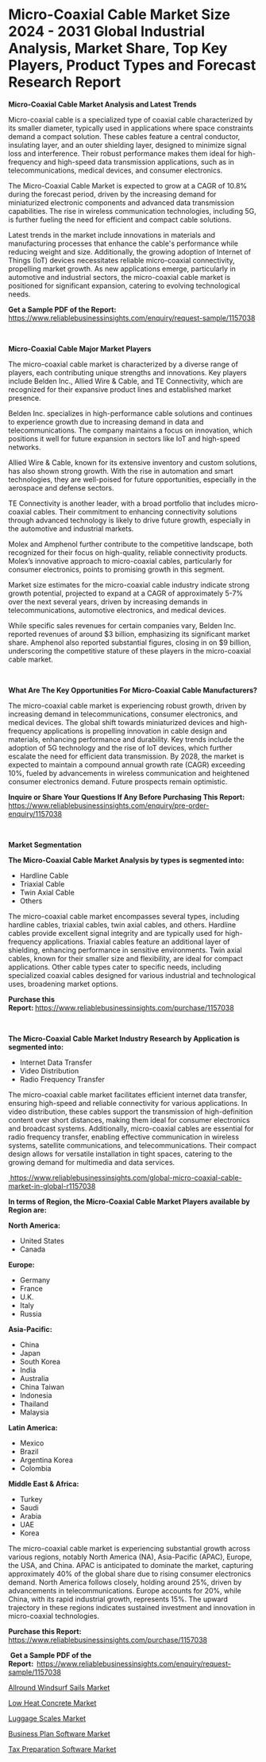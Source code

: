 <p><h1>Micro-Coaxial Cable Market Size 2024 - 2031 Global Industrial Analysis, Market Share, Top Key Players, Product Types and Forecast Research Report</h1></p><p><strong>Micro-Coaxial Cable Market Analysis and Latest Trends</strong></p>
<p><p>Micro-coaxial cable is a specialized type of coaxial cable characterized by its smaller diameter, typically used in applications where space constraints demand a compact solution. These cables feature a central conductor, insulating layer, and an outer shielding layer, designed to minimize signal loss and interference. Their robust performance makes them ideal for high-frequency and high-speed data transmission applications, such as in telecommunications, medical devices, and consumer electronics.</p><p>The Micro-Coaxial Cable Market is expected to grow at a CAGR of 10.8% during the forecast period, driven by the increasing demand for miniaturized electronic components and advanced data transmission capabilities. The rise in wireless communication technologies, including 5G, is further fueling the need for efficient and compact cable solutions. </p><p>Latest trends in the market include innovations in materials and manufacturing processes that enhance the cable's performance while reducing weight and size. Additionally, the growing adoption of Internet of Things (IoT) devices necessitates reliable micro-coaxial connectivity, propelling market growth. As new applications emerge, particularly in automotive and industrial sectors, the micro-coaxial cable market is positioned for significant expansion, catering to evolving technological needs.</p></p>
<p><strong>Get a Sample PDF of the Report:&nbsp;</strong> <a href="https://www.reliablebusinessinsights.com/enquiry/request-sample/1157038?utm_campaign=41&utm_medium=2&utm_source=Github&utm_content=ia&utm_term=05122024&utm_id=micro-coaxial-cable">https://www.reliablebusinessinsights.com/enquiry/request-sample/1157038</a></p>
<p>&nbsp;</p>
<p><strong>Micro-Coaxial Cable Major Market Players</strong></p>
<p><p>The micro-coaxial cable market is characterized by a diverse range of players, each contributing unique strengths and innovations. Key players include Belden Inc., Allied Wire & Cable, and TE Connectivity, which are recognized for their expansive product lines and established market presence.</p><p>Belden Inc. specializes in high-performance cable solutions and continues to experience growth due to increasing demand in data and telecommunications. The company maintains a focus on innovation, which positions it well for future expansion in sectors like IoT and high-speed networks.</p><p>Allied Wire & Cable, known for its extensive inventory and custom solutions, has also shown strong growth. With the rise in automation and smart technologies, they are well-poised for future opportunities, especially in the aerospace and defense sectors.</p><p>TE Connectivity is another leader, with a broad portfolio that includes micro-coaxial cables. Their commitment to enhancing connectivity solutions through advanced technology is likely to drive future growth, especially in the automotive and industrial markets.</p><p>Molex and Amphenol further contribute to the competitive landscape, both recognized for their focus on high-quality, reliable connectivity products. Molex’s innovative approach to micro-coaxial cables, particularly for consumer electronics, points to promising growth in this segment.</p><p>Market size estimates for the micro-coaxial cable industry indicate strong growth potential, projected to expand at a CAGR of approximately 5-7% over the next several years, driven by increasing demands in telecommunications, automotive electronics, and medical devices.</p><p>While specific sales revenues for certain companies vary, Belden Inc. reported revenues of around $3 billion, emphasizing its significant market share. Amphenol also reported substantial figures, closing in on $9 billion, underscoring the competitive stature of these players in the micro-coaxial cable market.</p></p>
<p>&nbsp;</p>
<p><strong>What Are The Key Opportunities For Micro-Coaxial Cable Manufacturers?</strong></p>
<p><p>The micro-coaxial cable market is experiencing robust growth, driven by increasing demand in telecommunications, consumer electronics, and medical devices. The global shift towards miniaturized devices and high-frequency applications is propelling innovation in cable design and materials, enhancing performance and durability. Key trends include the adoption of 5G technology and the rise of IoT devices, which further escalate the need for efficient data transmission. By 2028, the market is expected to maintain a compound annual growth rate (CAGR) exceeding 10%, fueled by advancements in wireless communication and heightened consumer electronics demand. Future prospects remain optimistic.</p></p>
<p><strong>Inquire or Share Your Questions If Any Before Purchasing This Report:</strong> <a href="https://www.reliablebusinessinsights.com/enquiry/pre-order-enquiry/1157038?utm_campaign=41&utm_medium=2&utm_source=Github&utm_content=ia&utm_term=05122024&utm_id=micro-coaxial-cable">https://www.reliablebusinessinsights.com/enquiry/pre-order-enquiry/1157038</a></p>
<p>&nbsp;</p>
<p><strong>Market Segmentation</strong></p>
<p><strong>The Micro-Coaxial Cable Market Analysis by types is segmented into:</strong></p>
<p><ul><li>Hardline Cable</li><li>Triaxial Cable</li><li>Twin Axial Cable</li><li>Others</li></ul></p>
<p><p>The micro-coaxial cable market encompasses several types, including hardline cables, triaxial cables, twin axial cables, and others. Hardline cables provide excellent signal integrity and are typically used for high-frequency applications. Triaxial cables feature an additional layer of shielding, enhancing performance in sensitive environments. Twin axial cables, known for their smaller size and flexibility, are ideal for compact applications. Other cable types cater to specific needs, including specialized coaxial cables designed for various industrial and technological uses, broadening market options.</p></p>
<p><strong>Purchase this Report:&nbsp;</strong><a href="https://www.reliablebusinessinsights.com/purchase/1157038?utm_campaign=41&utm_medium=2&utm_source=Github&utm_content=ia&utm_term=05122024&utm_id=micro-coaxial-cable">https://www.reliablebusinessinsights.com/purchase/1157038</a></p>
<p>&nbsp;</p>
<p><strong>The Micro-Coaxial Cable Market Industry Research by Application is segmented into:</strong></p>
<p><ul><li>Internet Data Transfer</li><li>Video Distribution</li><li>Radio Frequency Transfer</li></ul></p>
<p><p>The micro-coaxial cable market facilitates efficient internet data transfer, ensuring high-speed and reliable connectivity for various applications. In video distribution, these cables support the transmission of high-definition content over short distances, making them ideal for consumer electronics and broadcast systems. Additionally, micro-coaxial cables are essential for radio frequency transfer, enabling effective communication in wireless systems, satellite communications, and telecommunications. Their compact design allows for versatile installation in tight spaces, catering to the growing demand for multimedia and data services.</p></p>
<p><a href="https://www.reliablebusinessinsights.com/global-micro-coaxial-cable-market-in-global-r1157038?utm_campaign=41&utm_medium=2&utm_source=Github&utm_content=ia&utm_term=05122024&utm_id=micro-coaxial-cable">&nbsp;https://www.reliablebusinessinsights.com/global-micro-coaxial-cable-market-in-global-r1157038</a></p>
<p><strong>In terms of Region, the Micro-Coaxial Cable Market Players available by Region are:</strong></p>
<p>
    <p> <strong> North America: </strong>
        <ul>
            <li>United States</li>
            <li>Canada</li>
        </ul>
        </p> 
    <p> <strong> Europe: </strong>
        <ul>
            <li>Germany</li>
            <li>France</li>
            <li>U.K.</li>
            <li>Italy</li>
            <li>Russia</li>
        </ul>
        </p> 
    <p> <strong> Asia-Pacific: </strong>
        <ul>
            <li>China</li>
            <li>Japan</li>
            <li>South Korea</li>
            <li>India</li>
            <li>Australia</li>
            <li>China Taiwan</li>
            <li>Indonesia</li>
            <li>Thailand</li>
            <li>Malaysia</li>
        </ul>
        </p> 
    <p> <strong> Latin America: </strong>
        <ul>
            <li>Mexico</li>
            <li>Brazil</li>
            <li>Argentina Korea</li>
            <li>Colombia</li>
        </ul>
        </p> 
    <p> <strong> Middle East & Africa: </strong>
        <ul>
            <li>Turkey</li>
            <li>Saudi</li>
            <li>Arabia</li>
            <li>UAE</li>
            <li>Korea</li>
        </ul>
    </p>
    </p>
<p><p>The micro-coaxial cable market is experiencing substantial growth across various regions, notably North America (NA), Asia-Pacific (APAC), Europe, the USA, and China. APAC is anticipated to dominate the market, capturing approximately 40% of the global share due to rising consumer electronics demand. North America follows closely, holding around 25%, driven by advancements in telecommunications. Europe accounts for 20%, while China, with its rapid industrial growth, represents 15%. The upward trajectory in these regions indicates sustained investment and innovation in micro-coaxial technologies.</p></p>
<p><strong>Purchase this Report: </strong><a href="https://www.reliablebusinessinsights.com/purchase/1157038?utm_campaign=41&utm_medium=2&utm_source=Github&utm_content=ia&utm_term=05122024&utm_id=micro-coaxial-cable">https://www.reliablebusinessinsights.com/purchase/1157038</a></p>
<p>&nbsp;<strong>Get a Sample PDF of the Report:&nbsp;&nbsp;</strong><a href="https://www.reliablebusinessinsights.com/enquiry/request-sample/1157038?utm_campaign=41&utm_medium=2&utm_source=Github&utm_content=ia&utm_term=05122024&utm_id=micro-coaxial-cable">https://www.reliablebusinessinsights.com/enquiry/request-sample/1157038</a></p>
<p><strong></strong></p>
<p><p><a href="https://github.com/abbislposival/Market-Research-Report-List-1/blob/main/allround-windsurf-sails-market.md?utm_campaign=41&utm_medium=2&utm_source=Github&utm_content=ia&utm_term=05122024&utm_id=micro-coaxial-cable">Allround Windsurf Sails Market</a></p><p><a href="https://issuu.com/reportprime-2/docs/low-heat-concrete-market-size-2030.pptx?utm_campaign=41&utm_medium=2&utm_source=Github&utm_content=ia&utm_term=05122024&utm_id=micro-coaxial-cable">Low Heat Concrete Market</a></p><p><a href="https://issuu.com/reportprime-2/docs/luggage-scales-market-size-2030.pptx?utm_campaign=41&utm_medium=2&utm_source=Github&utm_content=ia&utm_term=05122024&utm_id=micro-coaxial-cable">Luggage Scales Market</a></p><p><a href="https://www.linkedin.com/pulse/business-plan-software-market-size-share-trends-analysis-report-zhgbf?utm_campaign=41&utm_medium=2&utm_source=Github&utm_content=ia&utm_term=05122024&utm_id=micro-coaxial-cable">Business Plan Software Market</a></p><p><a href="https://www.linkedin.com/pulse/comprehensive-analysis-tax-preparation-software-market-size-share-spizf?utm_campaign=41&utm_medium=2&utm_source=Github&utm_content=ia&utm_term=05122024&utm_id=micro-coaxial-cable">Tax Preparation Software Market</a></p></p>